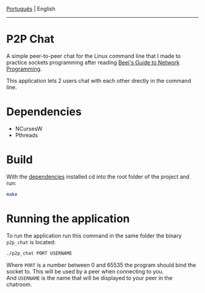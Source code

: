 [Português](README.pt.md) | English
<hr />  

# P2P Chat

A simple peer-to-peer chat for the Linux command line that I made to practice sockets programming after reading [Beej's Guide to Network Programming](https://beej.us/guide/bgnet/).

This application lets 2 users chat with each other drectly in the command line.

# Dependencies
* NCursesW
* Pthreads

# Build
With the [dependencies](#dependencies) installed cd into the root folder of the project and run:
```bash
make
```

# Running the application

To run the application run this command in the same folder the binary `p2p_chat` is located:  
```bash
./p2p_chat PORT USERNAME
```
Where `PORT` is a number between 0 and 65535 the program should bind the socket to. This will be used by a peer when connecting to you.  
And `USERNAME` is the name that will be displayed to your peer in the chatroom.